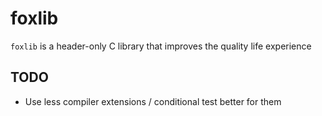 # foxlib

`foxlib` is a header-only C library that improves the quality life experience

## TODO

- Use less compiler extensions / conditional test better for them
